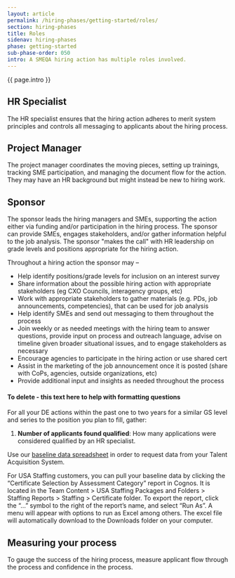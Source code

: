 ```yaml
---
layout: article
permalink: /hiring-phases/getting-started/roles/
section: hiring-phases
title: Roles
sidenav: hiring-phases
phase: getting-started
sub-phase-order: 050
intro: A SMEQA hiring action has multiple roles involved.
---
```


<p class="usa-intro">
  {{ page.intro }}
</p>

## HR Specialist

<p class="usa-intro">
  The HR specialist ensures that the hiring action adheres to merit system principles and controls all messaging to applicants about the hiring process.
</p>

## Project Manager

<p class="usa-intro">
  The project manager coordinates the moving pieces, setting up trainings, tracking SME participation, and managing the document flow for the action. They may have an HR background but might instead be new to hiring work.
</p>

## Sponsor

<p class="usa-intro">
  The sponsor leads the hiring managers and SMEs, supporting the action either via funding and/or participation in the hiring process. The sponsor can provide SMEs, engages stakeholders, and/or gather information helpful to the job analysis. The sponsor "makes the call" with HR leadership on grade levels and positions appropriate for the hiring action.
</p>

Throughout a hiring action the sponsor may –
 - Help identify positions/grade levels for inclusion on an interest survey
 - Share information about the possible hiring action with appropriate stakeholders (eg CXO Councils, interagency groups, etc)
 - Work with appropriate stakeholders to gather materials (e.g. PDs, job announcements, competencies), that can be used for job analysis
 - Help identify SMEs and send out messaging to them throughout the process
 - Join weekly or as needed meetings with the hiring team to answer questions, provide input on process and outreach language, advise on timeline given broader situational issues, and to engage stakeholders as necessary
 - Encourage agencies to participate in the hiring action or use shared cert
 - Assist in the marketing of the job announcement once it is posted (share with CoPs, agencies, outside organizations, etc)
 - Provide additional input and insights as needed throughout the process


#### To delete - this text here to help with formatting questions
For all your DE actions within the past one to two years for a similar GS level and series to the position you plan to fill, gather:

1. **Number of applicants found qualified**: How many applications were considered qualified by an HR specialist.


Use our <a href="{{site.baseline}}/toolkit/getting-started/baseline-data-to-collect.xlsx">baseline data spreadsheet</a> in order to request data from your Talent Acquisition System. 

For USA Staffing customers, you can pull your baseline data by clicking the “Certificate Selection by Assessment Category” report in Cognos. It is located in the Team Content > USA Staffing Packages and Folders > Staffing Reports > Staffing > Certificate folder. To export the report, click the “…” symbol to the right of the report’s name, and select “Run As”.  A menu will appear with options to run as Excel among others. The excel file will automatically download to the Downloads folder on your computer.  

## Measuring your process

<p class="usa-intro">
  To gauge the success of the hiring process, measure applicant flow through the process and confidence in the process.
</p>


